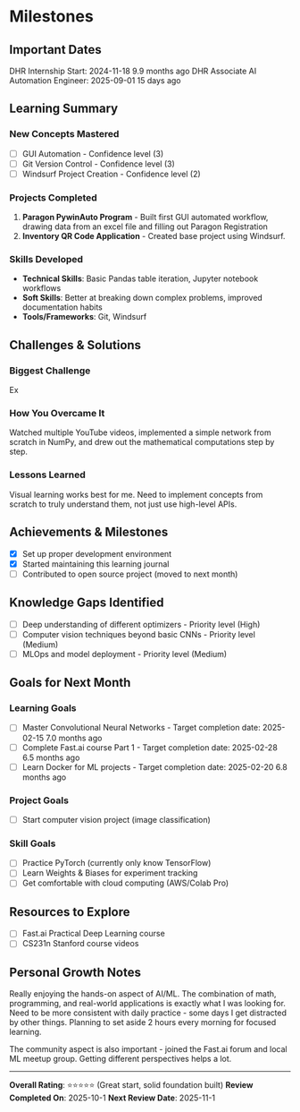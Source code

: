 # Milestones

## Important Dates
DHR Internship Start:                       2024-11-18
                                            9.9 months ago
DHR Associate AI Automation Engineer:       2025-09-01
                                            15 days ago


                
## Learning Summary

### New Concepts Mastered
- [ ] GUI Automation - Confidence level (3)
- [ ] Git Version Control - Confidence level (3)
- [ ] Windsurf Project Creation - Confidence level (2)

### Projects Completed
1. **Paragon PywinAuto Program** - Built first GUI automated workflow, drawing data from an excel file and filling out Paragon Registration
2. **Inventory QR Code Application** - Created base project using Windsurf.

### Skills Developed
- **Technical Skills**: Basic Pandas table iteration, Jupyter notebook workflows
- **Soft Skills**: Better at breaking down complex problems, improved documentation habits
- **Tools/Frameworks**: Git, Windsurf

## Challenges & Solutions

### Biggest Challenge
Ex

### How You Overcame It
Watched multiple YouTube videos, implemented a simple network from scratch in NumPy, and drew out the mathematical computations step by step.

### Lessons Learned
Visual learning works best for me. Need to implement concepts from scratch to truly understand them, not just use high-level APIs.

## Achievements & Milestones
- [x] Set up proper development environment
- [x] Started maintaining this learning journal
- [ ] Contributed to open source project (moved to next month)

## Knowledge Gaps Identified
- [ ] Deep understanding of different optimizers - Priority level (High)
- [ ] Computer vision techniques beyond basic CNNs - Priority level (Medium)
- [ ] MLOps and model deployment - Priority level (Medium)

## Goals for Next Month

### Learning Goals
- [ ] Master Convolutional Neural Networks - Target completion date: 2025-02-15
                                            7.0 months ago
- [ ] Complete Fast.ai course Part 1 - Target completion date: 2025-02-28
                                            6.5 months ago
- [ ] Learn Docker for ML projects - Target completion date: 2025-02-20
                                            6.8 months ago

### Project Goals
- [ ] Start computer vision project (image classification)

### Skill Goals
- [ ] Practice PyTorch (currently only know TensorFlow)
- [ ] Learn Weights & Biases for experiment tracking
- [ ] Get comfortable with cloud computing (AWS/Colab Pro)

## Resources to Explore
- [ ] Fast.ai Practical Deep Learning course
- [ ] CS231n Stanford course videos

## Personal Growth Notes
Really enjoying the hands-on aspect of AI/ML. The combination of math, programming, and real-world applications is exactly what I was looking for. Need to be more consistent with daily practice - some days I get distracted by other things. Planning to set aside 2 hours every morning for focused learning.

The community aspect is also important - joined the Fast.ai forum and local ML meetup group. Getting different perspectives helps a lot.

---
**Overall Rating**: ⭐⭐⭐⭐⭐ (Great start, solid foundation built)
**Review Completed On**: 2025-10-1
**Next Review Date**: 2025-11-1
